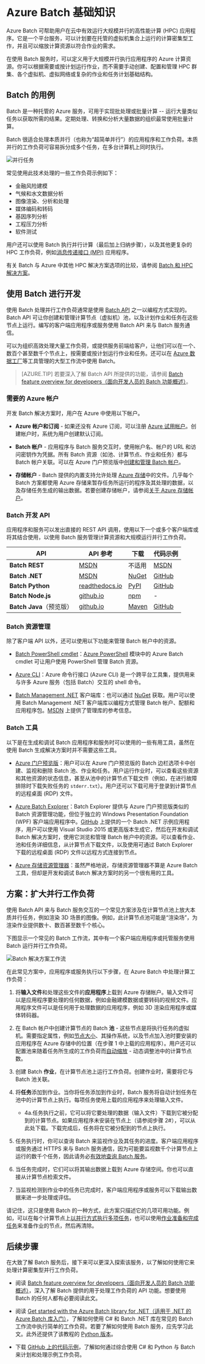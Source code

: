 <properties
	pageTitle="Azure Batch 服务基础知识 | Azure"
	description="了解如何使用 Azure Batch 服务执行大规模并发工作负荷与 HPC 工作负荷"
	services="batch"
	documentationCenter=""
	authors="mmacy"
	manager="timlt"
	editor=""/>

<tags
	ms.service="batch"
	ms.date="08/15/2016"
	wacn.date="09/19/2016"/>

# Azure Batch 基础知识

Azure Batch 可帮助用户在云中有效运行大规模并行的高性能计算 (HPC) 应用程序。它是一个平台服务，可以计划要在托管的虚拟机集合上运行的计算密集型工作，并且可以缩放计算资源以符合作业的需求。

在使用 Batch 服务时，可以定义用于大规模并行执行应用程序的 Azure 计算资源。你可以根据需要或按计划运行作业，而不需要手动创建、配置和管理 HPC 群集、各个虚拟机、虚拟网络或复杂的作业和任务计划基础结构。

## Batch 的用例

Batch 是一种托管的 Azure 服务，可用于实现批处理或批量计算 -- 运行大量类似任务以获取所需的结果。定期处理、转换和分析大量数据的组织最常使用批量计算。

Batch 很适合处理本质并行（也称为“超简单并行”）的应用程序和工作负荷。本质并行的工作负荷可容易拆分成多个任务，在多台计算机上同时执行。

![并行任务][1]<br/>

常见使用此技术处理的一些工作负荷示例如下：

* 金融风险建模
* 气候和水文数据分析
* 图像渲染、分析和处理
* 媒体编码和转码
* 基因序列分析
* 工程压力分析
* 软件测试

用户还可以使用 Batch 执行并行计算（最后加上归纳步骤），以及其他更复杂的 HPC 工作负荷，例如[消息传递接口 (MPI)](/documentation/articles/batch-mpi/) 应用程序。

有关 Batch 与 Azure 中其他 HPC 解决方案选项的比较，请参阅 [Batch 和 HPC 解决方案](/documentation/articles/batch-hpc-solutions/)。

## 使用 Batch 进行开发

使用 Batch 处理并行工作负荷通常是使用 [Batch API](#batch-development-apis) 之一以编程方式实现的。Batch API 可让你创建和管理计算节点（虚拟机）池，以及计划作业和任务在这些节点上运行。编写的客户端应用程序或服务使用 Batch API 来与 Batch 服务通信。

可以为组织高效处理大量工作负荷，或提供服务前端给客户，让他们可以在一个、数百个甚至数千个节点上，按需要或按计划运行作业和任务。还可以在 [Azure 数据工厂](/documentation/articles/data-factory-data-processing-using-batch/)等工具管理的大型工作流中使用 Batch。

> [AZURE.TIP] 若要深入了解 Batch API 所提供的功能，请参阅 [Batch feature overview for developers（面向开发人员的 Batch 功能概述）](/documentation/articles/batch-api-basics/)。

### 需要的 Azure 帐户

开发 Batch 解决方案时，用户在 Azure 中使用以下帐户。

- **Azure 帐户和订阅** - 如果还没有 Azure 订阅，可以注册 [Azure 试用帐户][free_account]。创建帐户时，系统为用户创建默认订阅。

- **Batch 帐户** - 应用程序与 Batch 服务交互时，使用帐户名、帐户的 URL 和访问密钥作为凭据。所有 Batch 资源（如池、计算节点、作业和任务）都与 Batch 帐户关联。可以在 Azure 门户预览版中[创建和管理 Batch 帐户](/documentation/articles/batch-account-create-portal/)。

- **存储帐户** - Batch 提供的内置支持允许处理 [Azure 存储][azure_storage]中的文件。几乎每个 Batch 方案都使用 Azure 存储来暂存任务所运行的程序及其处理的数据，以及存储任务生成的输出数据。若要创建存储帐户，请参阅[关于 Azure 存储帐户](/documentation/articles/storage-create-storage-account/)。

### <a name="batch-development-apis"></a>Batch 开发 API

应用程序和服务可以发出直接的 REST API 调用，使用以下一个或多个客户端库或将其结合使用，以使用 Batch 服务管理计算资源和大规模运行并行工作负荷。

| API | API 参考 | 下载 | 代码示例 |
| ----------------- | ------------- | -------- | ------------ |
| **Batch REST** | [MSDN][batch_rest] | 不适用 | [MSDN][batch_rest] |
| **Batch .NET** | [MSDN][api_net] | [NuGet ][api_net_nuget] | [GitHub][api_sample_net] |
| **Batch Python** | [readthedocs.io][api_python] | [PyPI][api_python_pypi] |[GitHub][api_sample_python] |
| **Batch Node.js** | [github.io][api_nodejs] | [npm][api_nodejs_npm] | - |
| **Batch Java**（预览版）| [github.io][api_java] | [Maven][api_java_jar] | [GitHub][api_sample_java] |

### Batch 资源管理

除了客户端 API 以外，还可以使用以下功能来管理 Batch 帐户中的资源。

- [Batch PowerShell cmdlet][batch_ps]：[Azure PowerShell](/documentation/articles/powershell-install-configure/) 模块中的 Azure Batch cmdlet 可让用户使用 PowerShell 管理 Batch 资源。

- [Azure CLI](/documentation/articles/xplat-cli-install/)：Azure 命令行接口 (Azure CLI) 是一个跨平台工具集，提供用来与许多 Azure 服务（包括 Batch）交互的 shell 命令。

- [Batch Management .NET](/documentation/articles/batch-management-dotnet/) 客户端库：也可以通过 [NuGet][api_net_mgmt_nuget] 获取。用户可以使用 Batch Management .NET 客户端库以编程方式管理 Batch 帐户、配额和应用程序包。[MSDN][api_net_mgmt] 上提供了管理库的参考信息。

### Batch 工具

以下是在生成和调试 Batch 应用程序和服务时可以使用的一些有用工具，虽然在使用 Batch 生成解决方案时并不需要这些工具。

 - [Azure 门户预览版][portal]：用户可以在 Azure 门户预览版的 Batch 边栏选项卡中创建、监视和删除 Batch 池、作业和任务。用户运行作业时，可以查看这些资源和其他资源的状态信息，甚至从池中的计算节点下载文件（例如，在进行故障排除时下载失败任务的 `stderr.txt`）。用户还可以下载可用于登录到计算节点的远程桌面 (RDP) 文件。

 - [Azure Batch Explorer][batch_explorer]：Batch Explorer 提供与 Azure 门户预览版类似的 Batch 资源管理功能，但位于独立的 Windows Presentation Foundation (WPF) 客户端应用程序中。[GitHub][github_samples] 上提供的一个 Batch .NET 示例应用程序，用户可以使用 Visual Studio 2015 或更高版本生成它，然后在开发和调试 Batch 解决方案时，使用它浏览和管理 Batch 帐户中的资源。可以查看作业、池和任务详细信息，从计算节点下载文件，以及使用可通过 Batch Explorer 下载的远程桌面 (RDP) 文件以远程方式连接到节点。

 - [Azure 存储资源管理器][storage_explorer]：虽然严格地说，存储资源管理器不算是 Azure Batch 工具，但却是开发和调试 Batch 解决方案时的另一个很有用的工具。

## 方案：扩大并行工作负荷

使用 Batch API 来与 Batch 服务交互的一个常见方案涉及在计算节点池上放大本质并行任务，例如渲染 3D 场景的图像。例如，此计算节点池可能是“渲染场”，为渲染作业提供数十、数百甚至数千个核心。

下图显示一个常见的 Batch 工作流，其中有一个客户端应用程序或托管服务使用 Batch 运行并行工作负荷。

![Batch 解决方案工作流][2]

在此常见方案中，应用程序或服务执行以下步骤，在 Azure Batch 中处理计算工作负荷：

1. 将**输入文件**和处理这些文件的**应用程序**上载到 Azure 存储帐户。输入文件可以是应用程序要处理的任何数据，例如金融建模数据或要转码的视频文件。应用程序文件可以是任何用于处理数据的应用程序，例如 3D 渲染应用程序或媒体转码器。

2. 在 Batch 帐户中创建计算节点的 Batch **池** - 这些节点是将执行任务的虚拟机。需要指定属性，例如[节点大小](/documentation/articles/cloud-services/cloud-services-sizes-specs/)、其操作系统，以及节点加入池时要安装的应用程序在 Azure 存储中的位置（在步骤 1 中上载的应用程序）。用户还可以配置池来随着任务所生成的工作负荷而[自动缩放](/documentation/articles/batch-automatic-scaling/) - 动态调整池中的计算节点数。

3. 创建 Batch **作业**，在计算节点池上运行工作负荷。创建作业时，需要将它与 Batch 池关联。

4. 将**任务**添加到作业。当你将任务添加到作业时，Batch 服务将自动计划任务在池中的计算节点上执行。每项任务使用上载的应用程序来处理输入文件。

    - 4a.任务执行之前，它可以将它要处理的数据（输入文件）下载到它被分配到的计算节点。如果应用程序未安装在节点上（请参阅步骤 2#），可以从此处下载。下载完成后，任务将在它被分配到的节点上执行。

5. 任务执行时，你可以查询 Batch 来监视作业及其任务的进度。客户端应用程序或服务通过 HTTPS 来与 Batch 服务通信，因为可能要监视数千个计算节点上运行的数千个任务，因此请务必[有效地查询 Batch 服务](/documentation/articles/batch-efficient-list-queries/)。

6. 当任务完成时，它们可以将其输出数据上载到 Azure 存储空间。你也可以直接从计算节点检索文件。

7. 当监视检测到作业中的任务已完成时，客户端应用程序或服务可以下载输出数据来进一步处理或评估。

请记住，这只是使用 Batch 的一种方式，此方案只描述它的几项可用功能。例如，可以在每个计算节点上[以并行方式执行多项任务](/documentation/articles/batch-parallel-node-tasks/)，也可以使用[作业准备和完成任务](/documentation/articles/batch-job-prep-release/)来准备作业的节点，然后再清除。

## 后续步骤

在大致了解 Batch 服务后，接下来可以更深入探索该服务，以了解如何使用它来处理计算密集型并行工作负荷。

- 阅读 [Batch feature overview for developers（面向开发人员的 Batch 功能概述）](/documentation/articles/batch-api-basics/)，深入了解 Batch 提供的用于处理工作负荷的 API 功能。想要使用 Batch 的任何人都有必要阅读此文。

- 阅读 [Get started with the Azure Batch library for .NET（适用于 .NET 的 Azure Batch 库入门）](/documentation/articles/batch-dotnet-get-started/)，了解如何使用 C# 和 Batch .NET 库在常见的 Batch 工作流中执行简单的工作负荷。若要了解如何使用 Batch 服务，应先学习此文。此外还提供了该教程的 [Python 版本](/documentation/articles/batch-python-tutorial/)。

- 下载 [GitHub 上的代码示例][github_samples]，了解如何通过综合使用 C# 和 Python 与 Batch 来计划和处理示例工作负荷。


[azure_storage]: https://azure.microsoft.com/services/storage/
[api_java]: http://azure.github.io/azure-sdk-for-java/
[api_java_jar]: http://search.maven.org/#search%7Cga%7C1%7Ca%3A%22azure-batch%22
[api_net]: https://msdn.microsoft.com/zh-cn/library/azure/mt348682.aspx
[api_net_nuget]: https://www.nuget.org/packages/Azure.Batch/
[api_net_mgmt]: https://msdn.microsoft.com/zh-cn/library/azure/mt463120.aspx
[api_net_mgmt_nuget]: https://www.nuget.org/packages/Microsoft.Azure.Management.Batch/
[api_nodejs]: http://azure.github.io/azure-sdk-for-node/azure-batch/latest/
[api_nodejs_npm]: https://www.npmjs.com/package/azure-batch
[api_python]: http://azure-sdk-for-python.readthedocs.io/en/latest/ref/azure.batch.html
[api_python_pypi]: https://pypi.python.org/pypi/azure-batch
[api_sample_net]: https://github.com/Azure/azure-batch-samples/tree/master/CSharp
[api_sample_python]: https://github.com/Azure/azure-batch-samples/tree/master/Python/Batch
[api_sample_java]: https://github.com/Azure/azure-batch-samples/tree/master/Java/
[batch_ps]: https://msdn.microsoft.com/zh-cn/library/azure/mt125957.aspx
[batch_rest]: https://msdn.microsoft.com/zh-cn/library/azure/Dn820158.aspx
[free_account]: /pricing/1rmb-trial/
[github_samples]: https://github.com/Azure/azure-batch-samples
[learning_path]: https://azure.microsoft.com/documentation/learning-paths/batch/
[msdn_benefits]: https://azure.microsoft.com/pricing/member-offers/msdn-benefits-details/
[batch_explorer]: https://github.com/Azure/azure-batch-samples/tree/master/CSharp/BatchExplorer
[storage_explorer]: http://storageexplorer.com/
[portal]: https://portal.azure.cn

[1]: ./media/batch-technical-overview/tech_overview_01.png
[2]: ./media/batch-technical-overview/tech_overview_02.png

<!---HONumber=Mooncake_0912_2016-->